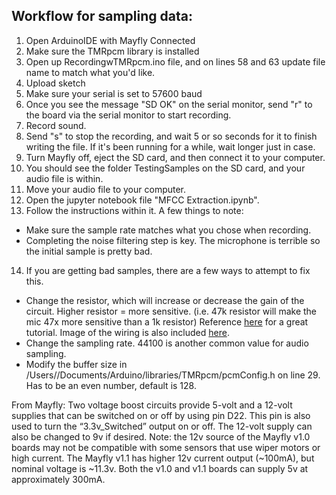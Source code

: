 ## Workflow for sampling data:
1. Open ArduinoIDE with Mayfly Connected
2. Make sure the TMRpcm library is installed
3. Open up RecordingwTMRpcm.ino file, and on lines 58 and 63 update file name to match what you'd like.
4. Upload sketch
5. Make sure your serial is set to 57600 baud
6. Once you see the message "SD OK" on the serial monitor, send "r" to the board via the serial monitor to start recording.
7. Record sound.
8. Send "s" to stop the recording, and wait 5 or so seconds for it to finish writing the file. If it's been running for a while, wait longer just in case.
9. Turn Mayfly off, eject the SD card, and then connect it to your computer.
10. You should see the folder TestingSamples on the SD card, and your audio file is within.
11. Move your audio file to your computer.
12. Open the jupyter notebook file "MFCC Extraction.ipynb".
13. Follow the instructions within it. A few things to note:
  * Make sure the sample rate matches what you chose when recording.
  * Completing the noise filtering step is key. The microphone is terrible so the initial sample is pretty bad.
14. If you are getting bad samples, there are a few ways to attempt to fix this.
  * Change the resistor, which will increase or decrease the gain of the circuit. Higher resistor = more sensitive. (i.e. 47k resistor will make the mic 47x more sensitive than a 1k resistor) Reference [here](https://www.circuitbasics.com/how-to-use-microphones-on-the-arduino/) for a great tutorial. Image of the wiring is also included [here](MicrophoneWiring.png).
  * Change the sampling rate. 44100 is another common value for audio sampling.
  *  Modify the buffer size in /Users/<your-username>/Documents/Arduino/libraries/TMRpcm/pcmConfig.h on line 29. Has to be an even number, default is 128.


From Mayfly:
Two voltage boost circuits provide 5-volt and a 12-volt supplies that can be switched on or off by using pin D22.  This pin is also used to turn the “3.3v_Switched” output on or off.  The 12-volt supply can also be changed to 9v if desired. Note: the 12v source of the Mayfly v1.0 boards may not be compatible with some sensors that use wiper motors or high current. The Mayfly v1.1 has higher 12v current output (~100mA), but nominal voltage is ~11.3v. Both the v1.0 and v1.1 boards can supply 5v at approximately 300mA.
